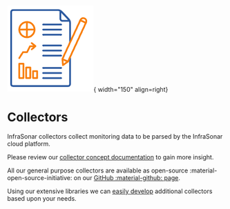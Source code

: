 ![Collectors](../images/concept_collectors.png){ width="150" align=right}

# Collectors

InfraSonar collectors collect monitoring data to be parsed by the InfraSonar cloud platform.

Please review our [collector concept documentation](../concept/collectors.md) to gain more insight.

All our general purpose collectors are available as open-source :material-open-source-initiative: on our [GitHub :material-github: page](https://github.com/infrasonar).

Using our extensive libraries we can [easily develop](../support/development.md) additional collectors based upon your needs.  